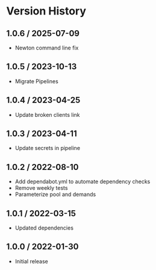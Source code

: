 # Version History

## 1.0.6 / 2025-07-09

- Newton command line fix

## 1.0.5 / 2023-10-13

- Migrate Pipelines

## 1.0.4 / 2023-04-25

- Update broken clients link

## 1.0.3 / 2023-04-11

- Update secrets in pipeline

## 1.0.2 / 2022-08-10

- Add dependabot.yml to automate dependency checks
- Remove weekly tests
- Parameterize pool and demands

## 1.0.1 / 2022-03-15

- Updated dependencies

## 1.0.0 / 2022-01-30

- Initial release
